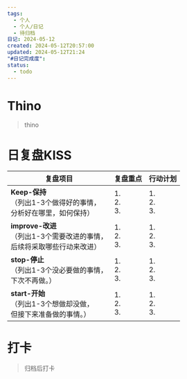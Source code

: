 ```yaml
---
tags:
  - 个人
  - 个人/日记
  - 待归档
日记: 2024-05-12
created: 2024-05-12T20:57:00
updated: 2024-05-12T21:24
"#日记完成度": 
status:
  - todo
---
```


# Thino
> thino

# 日复盘KISS
| **复盘项目**                                             | **复盘重点**          | **行动计划**          |
| ---------------------------------------------------- | ----------------- | ----------------- |
| **Keep-保持**<br>（列出1-3个做得好的事情，<br>   分析好在哪里，如何保持）     | 1.  <br>2. <br>3. | 1.  <br>2. <br>3. |
| **improve-改进**<br>（列出1-3个需要改进的事情，<br>  后续将采取哪些行动来改进） | 1.  <br>2. <br>3. | 1.  <br>2. <br>3. |
| **stop-停止**<br>（列出1-3个没必要做的事情，<br>下次不再做。）            | 1.  <br>2. <br>3. | 1.  <br>2. <br>3. |
| **start-开始**<br>（列出1-3个想做却没做，<br>但接下来准备做的事情。）        | 1.  <br>2. <br>3. | 1.  <br>2. <br>3. |



# 打卡
> 归档后打卡


